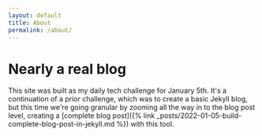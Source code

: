 ```yaml
---
layout: default
title: About
permalink: /about/
---
```


# Nearly a real blog

This site was built as my daily tech challenge for January 5th. It's a
continuation of a prior challenge, which was to create a basic Jekyll blog, but
this time we're going granular by zooming all the way in to the blog post level,
creating a [complete blog post]({% link _posts/2022-01-05-build-complete-blog-post-in-jekyll.md %}) with this tool.
